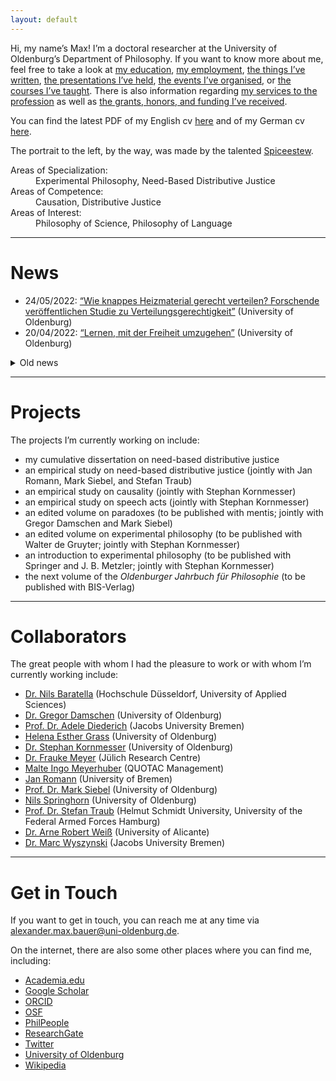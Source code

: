 ```yaml
---
layout: default
---
```


Hi, my name’s Max! I’m a doctoral researcher at the University of Oldenburg’s Department of Philosophy. If you want to know more about me, feel free to take a look at [my education](./education.md), [my employment](./employment.md), [the things I’ve written](./publications.md), [the presentations I’ve held](./presentations.md), [the events I’ve organised](./events.md), or [the courses I’ve taught](./teaching.md). There is also information regarding [my services to the profession](./services.md) as well as [the grants, honors, and funding I’ve received](./financials.md).

You can find the latest PDF of my English cv [here](https://github.com/alephmembeth/curriculum-vitae/blob/main/english/cv_english.pdf) and of my German cv [here](https://github.com/alephmembeth/curriculum-vitae/blob/main/german/cv_german.pdf).

The portrait to the left, by the way, was made by the talented [Spiceestew](https://spiceestew.carrd.co/).

<dl>
   <dt>Areas of Specialization:</dt>
      <dd>Experimental Philosophy, Need-Based Distributive Justice</dd>
   <dt>Areas of Competence:</dt>
      <dd>Causation, Distributive Justice</dd>
   <dt>Areas of Interest:</dt>
      <dd>Philosophy of Science, Philosophy of Language</dd>
</dl>

* * *

# News

+ 24/05/2022: [“Wie knappes Heizmaterial gerecht verteilen? Forschende veröffentlichen Studie zu Verteilungsgerechtigkeit”](https://www.presse.uni-oldenburg.de/mit/2022/103.html) (University of Oldenburg)
+ 20/04/2022: [“Lernen, mit der Freiheit umzugehen”](https://uol.de/aktuelles/gestaerkt-promovieren/lernen-mit-der-freiheit-umzugehen) (University of Oldenburg)

<details>
<summary>Old news</summary>
<br>
<ul>
   <li>27/04/2020: <a href="https://www.hsu-hh.de/bedarfsgerechtigkeit/aktuelles/">“Sammelband ‘Empirical Research and Normative Theory’ erschienen”</a> (DFG Research Group FOR 2104)</li>
   <li>28/10/2019: <a href="https://www.presse.uni-oldenburg.de/mit/2019/362.html">“Von der Unendlichkeit, Lügnern und dem Hören. Ringvorlesung zu Paradoxien an der Universität Oldenburg”</a> (University of Oldenburg)</li>
   <li>25/09/2019: <a href="https://www.hsu-hh.de/bedarfsgerechtigkeit/aktuelles/">“Neuer Sammelband ‘Philosophie zwischen Sein und Sollen’ erschienen”</a> (DFG Research Group FOR 2104)</li>
   <li>18/04/2019: <a href="https://uol.de/en/news/article/schreiben-lernen-im-tandem-3250">“Besser schreiben im Tandem”</a> (University of Oldenburg)</li>
   <li>08/12/2017: <a href="https://karl-jaspers-gesellschaft.de/mind-the-gap-zur-vermittlung-normativer-theorie-und-empirischer-forschung-malte-meyerhuber-und-max-bauer/">“Mind the Gap. Zur Vermittlung normativer Theorie und empirischer Forschung”</a> (Karl-Jaspers-Gesellschaft)</li>
   <li>02/07/2015: <a href="https://www.presse.uni-oldenburg.de/mit/2015/280.html">“Was Begriffe für unser Leben bedeuten. Berliner Philosoph referiert über ‘Zeitbewusstsein und Sinn-Horizonte’”</a> (University of Oldenburg)</li>
</ul>
</details>

* * *

# Projects

The projects I’m currently working on include:
+ my cumulative dissertation on need-based distributive justice
+ an empirical study on need-based distributive justice (jointly with Jan Romann, Mark Siebel, and Stefan Traub)
+ an empirical study on causality (jointly with Stephan Kornmesser)
+ an empirical study on speech acts (jointly with Stephan Kornmesser)
+ an edited volume on paradoxes (to be published with mentis; jointly with Gregor Damschen and Mark Siebel)
+ an edited volume on experimental philosophy (to be published with Walter de Gruyter; jointly with Stephan Kornmesser)
+ an introduction to experimental philosophy (to be published with Springer and J. B. Metzler; jointly with Stephan Kornmesser)
+ the next volume of the _Oldenburger Jahrbuch für Philosophie_ (to be published with BIS-Verlag)

* * *

# Collaborators

The great people with whom I had the pleasure to work or with whom I’m currently working include:
+ [Dr. Nils Baratella](https://uol.de/philosophie/dr-nils-baratella) (Hochschule Düsseldorf, University of Applied Sciences)
+ [Dr. Gregor Damschen](https://uol.de/philosophie/dr-gregor-damschen) (University of Oldenburg)
+ [Prof. Dr. Adele Diederich](https://www.jacobs-university.de/directory/adiederich) (Jacobs University Bremen)
+ [Helena Esther Grass](https://uol.de/philosophie/helena-grass) (University of Oldenburg)
+ [Dr. Stephan Kornmesser](https://uol.de/stephan-kornmesser) (University of Oldenburg)
+ [Dr. Frauke Meyer](https://www.fz-juelich.de/profile/meyer_f) (Jülich Research Centre)
+ [Malte Ingo Meyerhuber](https://www.quotac.de/das-team.html) (QUOTAC Management)
+ [Jan Romann](https://github.com/JKRhb) (University of Bremen)
+ [Prof. Dr. Mark Siebel](https://uol.de/philosophie/prof-dr-mark-siebel) (University of Oldenburg)
+ [Nils Springhorn](https://uol.de/polsys/team/nils-springhorn) (University of Oldenburg)
+ [Prof. Dr. Stefan Traub](https://www.hsu-hh.de/be/) (Helmut Schmidt University, University of the Federal Armed Forces Hamburg)
+ [Dr. Arne Robert Weiß](http://fae.ua.es/FAEX/weissarne-r/) (University of Alicante)
+ [Dr. Marc Wyszynski](https://www.jacobs-university.de/directory/mwyszynski) (Jacobs University Bremen)

* * *

# Get in Touch

If you want to get in touch, you can reach me at any time via <alexander.max.bauer@uni-oldenburg.de>.

On the internet, there are also some other places where you can find me, including:
+ [Academia.edu](https://uni-oldenburg.academia.edu/alexandermaxbauer)
+ [Google Scholar](https://scholar.google.de/citations?user=EFeokZUAAAAJ)
+ [ORCID](https://orcid.org/0000-0003-0923-6864)
+ [OSF](https://osf.io/e7hpd/)
+ [PhilPeople](https://philpeople.org/profiles/alexander-max-bauer)
+ [ResearchGate](https://www.researchgate.net/profile/Alexander-Bauer-2)
+ [Twitter](https://twitter.com/alephmembeth)
+ [University of Oldenburg](https://uol.de/philosophie/alexander-max-bauer)
+ [Wikipedia](https://de.wikipedia.org/wiki/Benutzer:Alephmembeth)
